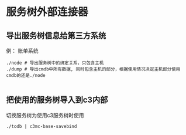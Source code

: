 # 服务树外部连接器

## 导出服务树信息给第三方系统

例： 账单系统

```
./node # 导出服务树中的绑定关系，只包含主机
./dump # 导出cmdb中所有数据, 同时包含主机的部分，根据使用情况决定主机部分使用cmdb的还是./node
 
```
## 把使用的服务树导入到c3内部

切换服务树为使用c3服务树时使用

```
./todb | c3mc-base-savebind
```

